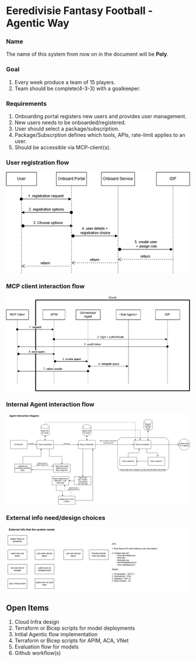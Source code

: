# Eeredivisie Fantasy Football - Agentic Way

### Name

The name of this system from now on in the document will be **Poly**.

### Goal
1. Every week produce a team of 15 players.
2. Team should be complete(4-3-3) with a goalkeeper.

### Requirements
1. Onboarding portal registers new users and provides user management.
2. New users needs to be onboarded/registered.
3. User should select a package/subscription.
4. Package/Subscrption defines which tools, APIs, rate-limit applies to an user.
5. Should be accessible via MCP-client(s).


### User registration flow

![how a new user is registered](./architecture/registration_flow.png)


### MCP client interaction flow

![how MCP client(s) connect to Poly](./architecture/mcp-flow.png)


### Internal Agent interaction flow

![data and control flow inside Poly](./architecture/agent-interaction.png)


### External info need/design choices

![external info and design choices](./architecture/external_info.png)


## Open Items

1. Cloud Infra design
2. Terraform or Bicep scripts for model deployments
3. Initial Agentic flow implementation
4. Terraform or Bicep scripts for APIM, ACA, VNet
5. Evaluation flow for models
6. Github workflow(s)